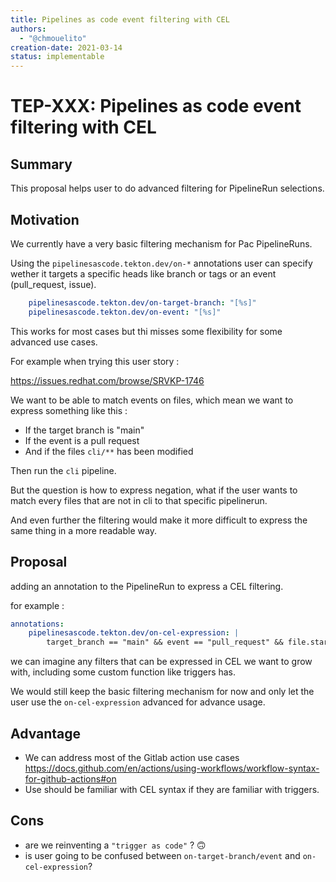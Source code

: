 ```yaml
---
title: Pipelines as code event filtering with CEL
authors:
  - "@chmouelito"
creation-date: 2021-03-14
status: implementable
---
```


# TEP-XXX: Pipelines as code event filtering with CEL

## Summary

This proposal helps user to do advanced filtering for PipelineRun selections.

## Motivation

We currently have a very basic filtering mechanism for Pac PipelineRuns.

Using the `pipelinesascode.tekton.dev/on-*` annotations user can specify wether it
targets a specific heads like branch or tags or an event (pull_request, issue).

```yaml
    pipelinesascode.tekton.dev/on-target-branch: "[%s]"
    pipelinesascode.tekton.dev/on-event: "[%s]"
```

This works for most cases but thi misses some flexibility for some advanced use cases.

For example when trying this user story :

<https://issues.redhat.com/browse/SRVKP-1746>

We want to be able to match events on files, which mean we want to express something like this :

- If the target branch is "main"
- If the event is a pull request
- And if the files `cli/**` has been modified

Then run the `cli` pipeline.

But the question is how to express negation, what if the user wants to match every files that are not in cli to that specific pipelinerun.

And even further the filtering would make it more difficult to express the same thing in a more readable way.

## Proposal

adding an annotation to the PipelineRun to express a CEL filtering.

for example :

```yaml
annotations:
    pipelinesascode.tekton.dev/on-cel-expression: |
        target_branch == "main" && event == "pull_request" && file.startswith("cli/**")
```

we can imagine any filters that can be expressed in CEL we want to grow with, including some custom function like triggers has.

We would still keep the basic filtering mechanism for now and only let the user use the `on-cel-expression` advanced for advance usage.

## Advantage

- We can address most of the Gitlab action use cases <https://docs.github.com/en/actions/using-workflows/workflow-syntax-for-github-actions#on>
- Use should be familiar with CEL syntax if they are familiar with triggers.

## Cons

- are we reinventing a `"trigger as code"` ? 🙃
- is user going to be confused between `on-target-branch/event` and `on-cel-expression`?
